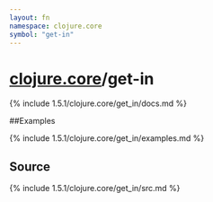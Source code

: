 ```yaml
---
layout: fn
namespace: clojure.core
symbol: "get-in"
---
```


# [clojure.core](../)/get-in

{% include 1.5.1/clojure.core/get_in/docs.md %}

##Examples

{% include 1.5.1/clojure.core/get_in/examples.md %}
## Source
{% include 1.5.1/clojure.core/get_in/src.md %}

